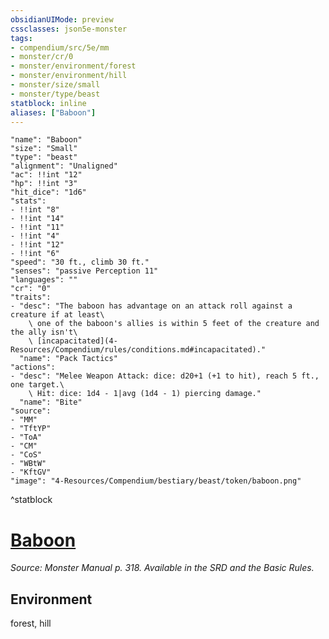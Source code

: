 ```yaml
---
obsidianUIMode: preview
cssclasses: json5e-monster
tags:
- compendium/src/5e/mm
- monster/cr/0
- monster/environment/forest
- monster/environment/hill
- monster/size/small
- monster/type/beast
statblock: inline
aliases: ["Baboon"]
---
```

```statblock
"name": "Baboon"
"size": "Small"
"type": "beast"
"alignment": "Unaligned"
"ac": !!int "12"
"hp": !!int "3"
"hit_dice": "1d6"
"stats":
- !!int "8"
- !!int "14"
- !!int "11"
- !!int "4"
- !!int "12"
- !!int "6"
"speed": "30 ft., climb 30 ft."
"senses": "passive Perception 11"
"languages": ""
"cr": "0"
"traits":
- "desc": "The baboon has advantage on an attack roll against a creature if at least\
    \ one of the baboon's allies is within 5 feet of the creature and the ally isn't\
    \ [incapacitated](4-Resources/Compendium/rules/conditions.md#incapacitated)."
  "name": "Pack Tactics"
"actions":
- "desc": "Melee Weapon Attack: dice: d20+1 (+1 to hit), reach 5 ft., one target.\
    \ Hit: dice: 1d4 - 1|avg (1d4 - 1) piercing damage."
  "name": "Bite"
"source":
- "MM"
- "TftYP"
- "ToA"
- "CM"
- "CoS"
- "WBtW"
- "KftGV"
"image": "4-Resources/Compendium/bestiary/beast/token/baboon.png"
```
^statblock
# [Baboon](4-Resources/Compendium/bestiary/beast/baboon.md)
*Source: Monster Manual p. 318. Available in the SRD and the Basic Rules.*  



## Environment

forest, hill